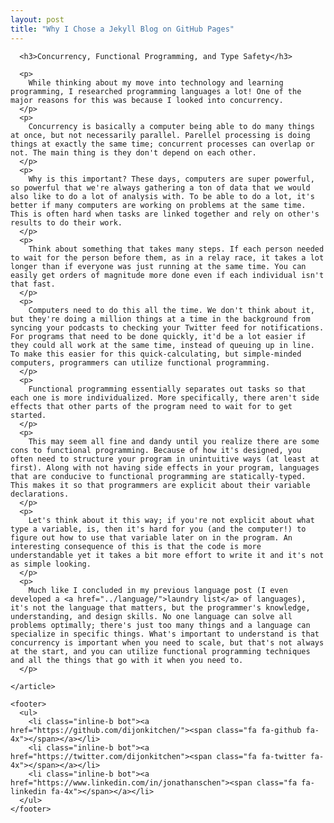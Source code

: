 ```yaml
---
layout: post
title: "Why I Chose a Jekyll Blog on GitHub Pages"
---
```

      <h3>Concurrency, Functional Programming, and Type Safety</h3>

      <p>
        While thinking about my move into technology and learning programming, I researched programming languages a lot! One of the major reasons for this was because I looked into concurrency.
      </p>
      <p>
        Concurrency is basically a computer being able to do many things at once, but not necessarily parallel. Parellel processing is doing things at exactly the same time; concurrent processes can overlap or not. The main thing is they don't depend on each other.
      </p>
      <p>
        Why is this important? These days, computers are super powerful, so powerful that we're always gathering a ton of data that we would also like to do a lot of analysis with. To be able to do a lot, it's better if many computers are working on problems at the same time. This is often hard when tasks are linked together and rely on other's results to do their work.
      </p>
      <p>
        Think about something that takes many steps. If each person needed to wait for the person before them, as in a relay race, it takes a lot longer than if everyone was just running at the same time. You can easily get orders of magnitude more done even if each individual isn't that fast.
      </p>
      <p>
        Computers need to do this all the time. We don't think about it, but they're doing a million things at a time in the background from syncing your podcasts to checking your Twitter feed for notifications. For programs that need to be done quickly, it'd be a lot easier if they could all work at the same time, instead of queuing up in line. To make this easier for this quick-calculating, but simple-minded computers, programmers can utilize functional programming.
      </p>
      <p>
        Functional programming essentially separates out tasks so that each one is more individualized. More specifically, there aren't side effects that other parts of the program need to wait for to get started.
      </p>
      <p>
        This may seem all fine and dandy until you realize there are some cons to functional programming. Because of how it's designed, you often need to structure your program in unintuitive ways (at least at first). Along with not having side effects in your program, languages that are conducive to functional programming are statically-typed. This makes it so that programmers are explicit about their variable declarations.
      </p>
      <p>
        Let's think about it this way; if you're not explicit about what type a variable, is, then it's hard for you (and the computer!) to figure out how to use that variable later on in the program. An interesting consequence of this is that the code is more understandable yet it takes a bit more effort to write it and it's not as simple looking.
      </p>
      <p>
        Much like I concluded in my previous language post (I even developed a <a href="../language/">laundry list</a> of languages), it's not the language that matters, but the programmer's knowledge, understanding, and design skills. No one language can solve all problems optimally; there's just too many things and a language can specialize in specific things. What's important to understand is that concurrency is important when you need to scale, but that's not always at the start, and you can utilize functional programming techniques and all the things that go with it when you need to.
      </p>

    </article>

    <footer>
      <ul>
        <li class="inline-b bot"><a href="https://github.com/dijonkitchen/"><span class="fa fa-github fa-4x"></span></a></li>
        <li class="inline-b bot"><a href="https://twitter.com/dijonkitchen"><span class="fa fa-twitter fa-4x"></span></a></li>
        <li class="inline-b bot"><a href="https://www.linkedin.com/in/jonathanschen"><span class="fa fa-linkedin fa-4x"></span></a></li>
      </ul>
    </footer>

  </body>
</html>
